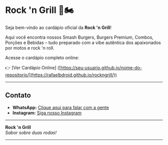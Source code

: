 # Rock 'n Grill 🍔🏍️

Seja bem-vindo ao cardápio oficial da **Rock 'n Grill**!

Aqui você encontra nossos Smash Burgers, Burgers Premium, Combos, Porções e Bebidas – tudo preparado com a vibe autêntica dos apaixonados por motos e rock 'n roll.

Acesse o cardápio completo online:

👉 [Ver Cardápio Online] ([https://seu-usuario.github.io/nome-do-repositorio/](https://rafaelbdroid.github.io/rockngrill/))

---

## Contato

- **WhatsApp:** [Clique aqui para falar com a gente](https://wa.me/5534991379819)
- **Instagram:** [Siga nosso Instagram](https://www.instagram.com/rockngrill.ofc/)

---

**Rock 'n Grill**  
_Sabor sobre duas rodas!_

---
